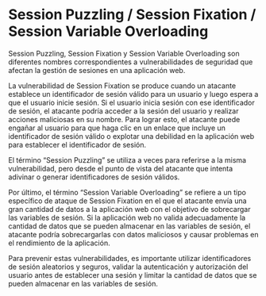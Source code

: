 # Session Puzzling / Session Fixation / Session Variable Overloading

Session Puzzling, Session Fixation y Session Variable Overloading son diferentes nombres correspondientes a vulnerabilidades de seguridad que afectan la gestión de sesiones en una aplicación web.

La vulnerabilidad de Session Fixation se produce cuando un atacante establece un identificador de sesión válido para un usuario y luego espera a que el usuario inicie sesión. Si el usuario inicia sesión con ese identificador de sesión, el atacante podría acceder a la sesión del usuario y realizar acciones maliciosas en su nombre. Para lograr esto, el atacante puede engañar al usuario para que haga clic en un enlace que incluye un identificador de sesión válido o explotar una debilidad en la aplicación web para establecer el identificador de sesión.

El término “Session Puzzling” se utiliza a veces para referirse a la misma vulnerabilidad, pero desde el punto de vista del atacante que intenta adivinar o generar identificadores de sesión válidos.

Por último, el término “Session Variable Overloading” se refiere a un tipo específico de ataque de Session Fixation en el que el atacante envía una gran cantidad de datos a la aplicación web con el objetivo de sobrecargar las variables de sesión. Si la aplicación web no valida adecuadamente la cantidad de datos que se pueden almacenar en las variables de sesión, el atacante podría sobrecargarlas con datos maliciosos y causar problemas en el rendimiento de la aplicación.

Para prevenir estas vulnerabilidades, es importante utilizar identificadores de sesión aleatorios y seguros, validar la autenticación y autorización del usuario antes de establecer una sesión y limitar la cantidad de datos que se pueden almacenar en las variables de sesión.

